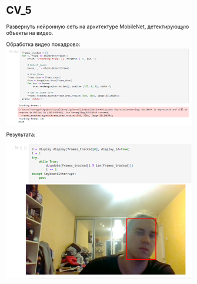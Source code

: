# CV_5

Развернуть нейронную сеть на архитектуре MobileNet, детектирующую объекты на видео.

Обработка видео покадрово:
![Imagine](https://github.com/DarkVrat/CV_5/blob/main/screenshot/Screenshot_1.png)

Результата:

![Imagine](https://github.com/DarkVrat/CV_5/blob/main/screenshot/Screenshot_2.png)

